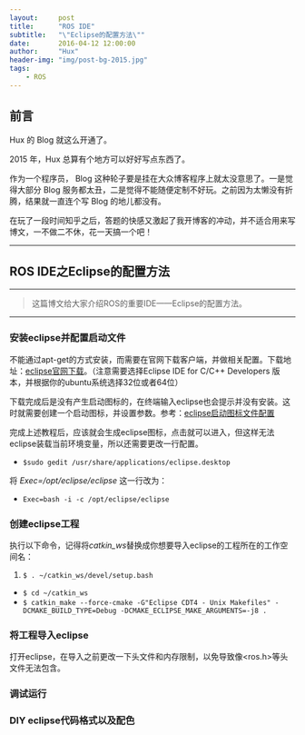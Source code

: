 ```yaml
---
layout:     post
title:      "ROS IDE"
subtitle:   "\"Eclipse的配置方法\""
date:       2016-04-12 12:00:00
author:     "Hux"
header-img: "img/post-bg-2015.jpg"
tags:
    - ROS
---
```


## 前言

Hux 的 Blog 就这么开通了。

2015 年，Hux 总算有个地方可以好好写点东西了。

作为一个程序员， Blog 这种轮子要是挂在大众博客程序上就太没意思了。一是觉得大部分 Blog 服务都太丑，二是觉得不能随便定制不好玩。之前因为太懒没有折腾，结果就一直连个写 Blog 的地儿都没有。

在玩了一段时间知乎之后，答题的快感又激起了我开博客的冲动，并不适合用来写博文，一不做二不休，花一天搞一个吧！

---

## ROS IDE之Eclipse的配置方法
***
> 这篇博文给大家介绍ROS的重要IDE——Eclipse的配置方法。

***
### 安装eclipse并配置启动文件

不能通过apt-get的方式安装，而需要在官网下载客户端，并做相关配置。下载地址：[eclipse官网下载](http://www.eclipse.org/downloads/packages/eclipse-ide-cc-developers/mars2)。（注意需要选择Eclipse IDE for C/C++ Developers 版本，并根据你的ubuntu系统选择32位或者64位）

下载完成后是没有产生启动图标的，在终端输入eclipse也会提示并没有安装。这时就需要创建一个启动图标，并设置参数。参考：[eclipse启动图标文件配置](http://www.blogs.digitalworlds.net/softwarenotes/?p=54)

完成上述教程后，应该就会生成eclipse图标，点击就可以进入，但这样无法eclipse装载当前环境变量，所以还需要更改一行配置。

- `$sudo gedit /usr/share/applications/eclipse.desktop`

将 *Exec=/opt/eclipse/eclipse* 这一行改为：

- `Exec=bash -i -c /opt/eclipse/eclipse`


### 创建eclipse工程

执行以下命令，记得将*catkin_ws*替换成你想要导入eclipse的工程所在的工作空间名：
1. `$ . ~/catkin_ws/devel/setup.bash`
- `$ cd ~/catkin_ws`
- `$ catkin_make --force-cmake -G"Eclipse CDT4 - Unix Makefiles" -DCMAKE_BUILD_TYPE=Debug -DCMAKE_ECLIPSE_MAKE_ARGUMENTS=-j8 .`

### 将工程导入eclipse

打开eclipse，在导入之前更改一下头文件和内存限制，以免导致像<ros.h>等头文件无法包含。

### 调试运行

### DIY eclipse代码格式以及配色
